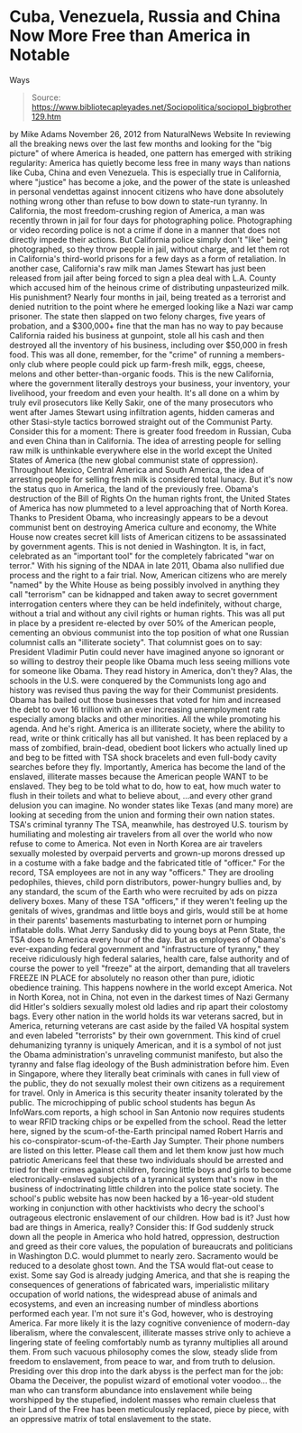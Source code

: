 # Cuba, Venezuela, Russia and China Now More Free than America in Notable 
Ways

> Source: https://www.bibliotecapleyades.net/Sociopolitica/sociopol_bigbrother129.htm

by Mike Adams
November 26, 2012
from
NaturalNews Website
In reviewing all the breaking news over the last
few months and looking for the "big picture" of where America is headed, one
pattern has emerged with striking regularity:
America has quietly become less free in many ways than nations like Cuba, China and even Venezuela.
This is especially true in California, where "justice" has become a joke, and the power of the state is unleashed in personal vendettas against innocent citizens who have done absolutely nothing wrong other than refuse to bow down to state-run tyranny.
In California, the most freedom-crushing region of America,
a man was recently thrown in jail for four days for photographing police. Photographing or video recording police is not a crime if done in a manner that does not directly impede their actions.
But California police simply don't "like" being photographed, so they throw people in jail, without charge, and let them rot in California's third-world prisons for a few days as a form of retaliation.
In another case, California's raw milk man
James Stewart has just been released from jail after being forced to sign a plea deal with L.A. County which accused him of the heinous crime of distributing unpasteurized milk.
His punishment? Nearly four months in jail, being treated as a terrorist and denied nutrition to the point where he emerged looking like a Nazi war camp prisoner.
The state then slapped on two felony charges, five years of probation, and a $300,000+ fine that the man has no way to pay because California raided his business at gunpoint, stole all his cash and then destroyed all the inventory of his business, including over $50,000 in fresh food.
This was all done, remember, for the "crime" of running a members-only club where people could pick up farm-fresh milk, eggs, cheese, melons and other better-than-organic foods.
This is the new California, where the government literally destroys your business, your inventory, your livelihood, your freedom and even your health.
It's all done on a whim by truly evil prosecutors like Kelly Sakir, one of the many prosecutors who went after James Stewart using infiltration agents, hidden cameras and other Stasi-style tactics borrowed straight out of the Communist Party.
Consider this for a moment:
There is greater food freedom in Russian, Cuba and even China than in California.
The idea of arresting people for selling raw milk is unthinkable everywhere else in the world except the United States of America (the new global communist state of oppression).
Throughout Mexico, Central America and South America, the idea of arresting people for selling fresh milk is considered total lunacy. But it's now the status quo in America, the land of the previously free.
Obama's destruction of the Bill of Rights
On the human rights front, the United States of America has now plummeted to a level approaching that of North Korea.
Thanks to President Obama, who increasingly appears to be a devout communist bent on destroying America culture and economy, the White House now creates
secret kill lists of American citizens to be assassinated by government agents.
This is not denied in Washington. It is, in fact, celebrated as an "important tool" for the
completely fabricated "war on terror."
With
his signing of
the NDAA in late 2011, Obama also nullified due process and the right to a fair trial. Now, American citizens who are merely "named" by the White House as being possibly involved in anything they call "terrorism" can be kidnapped and taken away to secret government interrogation centers where they can be held indefinitely, without charge, without a trial and without any civil rights or human rights.
This was all put in place by a president re-elected by over 50% of the American people, cementing an obvious communist into the top position of what
one Russian columnist calls an "illiterate society".
That columnist goes on to say:
President Vladimir Putin could never have imagined anyone so ignorant or so willing to destroy their people like Obama much less seeing millions vote for someone like Obama.
They read history in America, don't they? Alas, the schools in the U.S. were conquered by the Communists long ago and history was revised thus paving the way for their Communist presidents.
Obama has bailed out those businesses that voted for him and increased the debt to over 16 trillion with an ever increasing unemployment rate especially among blacks and other minorities. All the while promoting his agenda.
And he's right. America is an illiterate society, where the ability to read, write or think critically has all but vanished. It has been replaced by a mass of zombified, brain-dead, obedient boot lickers who actually lined up and beg to be fitted with
TSA shock bracelets and even
full-body cavity searches before they fly.
Importantly, America has become the land of the enslaved, illiterate masses because the American people WANT to be enslaved.
They beg to be told what to do, how to eat, how much water to flush in their toilets and what to believe about,
...and every other grand delusion you can imagine.
No wonder
states like Texas (and many more) are looking at
seceding from the union and forming their own nation states.
TSA's criminal tyranny
The TSA, meanwhile, has destroyed U.S. tourism by humiliating and molesting air travelers from all over the world who now refuse to come to America.
Not even in North Korea are air travelers sexually molested by overpaid perverts and grown-up morons dressed up in a costume with a fake badge and the fabricated title of "officer." For the record, TSA employees are not in any way "officers."
They are drooling pedophiles, thieves, child porn distributors, power-hungry bullies and, by any standard, the scum of the Earth who were recruited by
ads on pizza delivery boxes.
Many of these TSA "officers," if they weren't feeling up the genitals of wives, grandmas and little boys and girls, would still be at home in their parents' basements masturbating to internet porn or humping inflatable dolls.
What
Jerry Sandusky did to young boys at Penn State, the TSA does to America every hour of the day.
But as employees of Obama's ever-expanding federal government and "infrastructure of tyranny," they receive ridiculously high federal salaries, health care, false authority and of course the power to yell "freeze" at the airport,
demanding that all travelers FREEZE IN PLACE for absolutely no reason other than pure, idiotic obedience training.
This happens nowhere in the world except America. Not in North Korea, not in China, not even in the darkest times of Nazi Germany did Hitler's soldiers sexually molest old ladies and rip apart their colostomy bags.
Every other nation in the world holds its war veterans sacred, but in America, returning veterans are cast aside by the failed VA hospital system and even labeled "terrorists" by their own government.
This kind of cruel dehumanizing tyranny is uniquely American, and it is a symbol of not just the Obama administration's unraveling communist manifesto, but also the tyranny and false flag ideology of the Bush administration before him.
Even in Singapore, where they literally beat criminals with canes in full view of the public, they do not sexually molest their own citizens as a requirement for travel.
Only in America is this security theater insanity tolerated by the public.
The microchipping of public school students has begun
As InfoWars.com reports, a high school in San Antonio now requires students to wear
RFID tracking chips or be expelled from the school.
Read the letter here, signed by the scum-of-the-Earth principal named Robert Harris and his co-conspirator-scum-of-the-Earth Jay Sumpter. Their phone numbers are listed on this letter.
Please call them and let them know just how much patriotic Americans feel that these two individuals should be arrested and tried for their crimes against children, forcing little boys and girls to become electronically-enslaved subjects of a tyrannical system that's now in the business of indoctrinating little children into the police state society.
The school's public website has
now been hacked by a 16-year-old student working in conjunction with other hacktivists who decry the school's outrageous electronic enslavement of our children.
How bad is it?
Just how bad are things in America, really?
Consider this: If God suddenly struck down all the people in America who hold hatred, oppression, destruction and greed as their core values,
the population of bureaucrats and politicians in Washington D.C. would plummet to nearly zero. Sacramento would be reduced to a desolate ghost town. And the TSA would flat-out cease to exist.
Some say
God is already judging America, and that she is reaping the consequences of generations of fabricated wars, imperialistic military occupation of world nations, the widespread abuse of animals and ecosystems, and even an increasing number of mindless abortions performed each year.
I'm not sure it's
God, however, who is destroying America.
Far more likely it is the lazy cognitive convenience of modern-day liberalism, where the convalescent, illiterate masses strive only to achieve a lingering state of feeling comfortably numb as tyranny multiplies all around them. From such vacuous philosophy comes the slow, steady slide from freedom to enslavement, from peace to war, and from truth to delusion.
Presiding over this drop into the dark abyss is the perfect man for the job:
Obama the Deceiver, the populist wizard of emotional voter voodoo... the man who can transform abundance into enslavement while being worshipped by the stupefied, indolent masses who remain clueless that their
Land of the Free has been meticulously replaced, piece by piece, with an oppressive matrix of total enslavement to the state.

